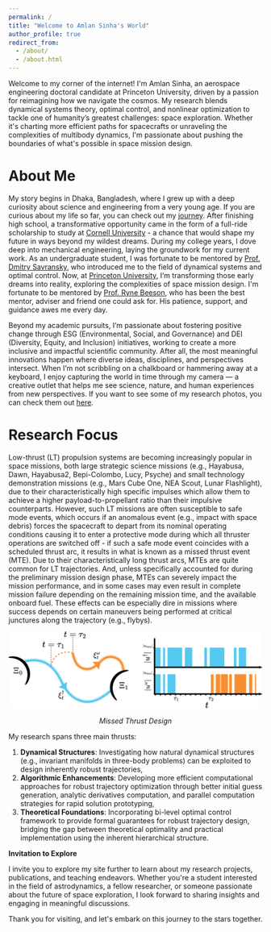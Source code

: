 ```yaml
---
permalink: /
title: "Welcome to Amlan Sinha's World"
author_profile: true
redirect_from: 
  - /about/
  - /about.html
---
```


Welcome to my corner of the internet! I'm Amlan Sinha, an aerospace engineering doctoral candidate at Princeton University, driven by a passion for reimagining how we navigate the cosmos. My research blends dynamical systems theory, optimal control, and nonlinear optimization to tackle one of humanity’s greatest challenges: space exploration. Whether it's charting more efficient paths for spacecrafts or unraveling the complexities of multibody dynamics, I'm passionate about pushing the boundaries of what's possible in space mission design.

About Me
======
My story begins in Dhaka, Bangladesh, where I grew up with a deep curiosity about science and engineering from a very young age. If you are curious about my life so far, you can check out my [journey](/my-journey.html). After finishing high school, a transformative opportunity came in the form of a full-ride scholarship to study at [Cornell University](https://www.cornell.edu/) - a chance that would shape my future in ways beyond my wildest dreams. During my college years, I dove deep into mechanical engineering, laying the groundwork for my current work. As an undergraduate student, I was fortunate to be mentored by [Prof. Dmitry Savransky](https://sioslab.mae.cornell.edu/), who introduced me to the field of dynamical systems and optimal control. Now, at [Princeton University](https://www.princeton.edu/), I’m transforming those early dreams into reality, exploring the complexities of space mission design. I'm fortunate to be mentored by [Prof. Ryne Beeson](https://beeson.princeton.edu/), who has been the best mentor, adviser and friend one could ask for. His patience, support, and guidance awes me every day.

Beyond my academic pursuits, I’m passionate about fostering positive change through ESG (Environmental, Social, and Governance) and DEI (Diversity, Equity, and Inclusion) initiatives, working to create a more inclusive and impactful scientific community. After all, the most meaningful innovations happen where diverse ideas, disciplines, and perspectives intersect. When I’m not scribbling on a chalkboard or hammering away at a keyboard, I enjoy capturing the world in time through my camera — a creative outlet that helps me see science, nature, and human experiences from new perspectives. If you want to see some of my research photos, you can check them out [here](/art-of-science.md).

Research Focus
======
Low-thrust (LT) propulsion systems are becoming increasingly popular in space missions, both large strategic science missions (e.g., Hayabusa, Dawn, Hayabusa2, Bepi-Colombo, Lucy, Psyche) and small technology demonstration missions (e.g., Mars Cube One, NEA Scout, Lunar Flashlight), due to their characteristically high specific impulses which allow them to achieve a higher payload-to-propellant ratio than their impulsive counterparts. However, such LT missions are often susceptible to safe mode events, which occurs if an anomalous event (e.g., impact with space debris) forces the spacecraft to depart from its nominal operating conditions causing it to enter a protective mode during which all thruster operations are switched off - if such a safe mode event coincides with a scheduled thrust arc, it results in what is known as a missed thrust event (MTE). Due to their characteristically long thrust arcs, MTEs are quite common for LT trajectories. And, unless specifically accounted for during the preliminary mission design phase, MTEs can severely impact the mission performance, and in some cases may even result in complete mission failure depending on the remaining mission time, and the available onboard fuel. These effects can be especially dire in missions where success depends on certain maneuvers being performed at critical junctures along the trajectory (e.g., flybys).

<div style="text-align: center">
    <img src="/images/technical/missed-thrust-event-schematic.png" alt="Missed Thrust Design" style="width: 600px; max-width: 100%;"/>
    <p><em>Missed Thrust Design</em></p>
</div>

My research spans three main thrusts:
1. **Dynamical Structures**: Investigating how natural dynamical structures (e.g., invariant manifolds in three-body problems) can be exploited to design inherently robust trajectories,
2. **Algorithmic Enhancements**: Developing more efficient computational approaches for robust trajectory optimization through better initial guess generation, analytic derivatives computation, and parallel computation strategies for rapid solution prototyping,
3. **Theoretical Foundations**: Incorporating bi-level optimal control framework to provide formal guarantees for robust trajectory design, bridging the gap between theoretical optimality and practical implementation using the inherent hierarchical structure.

**Invitation to Explore**

I invite you to explore my site further to learn about my research projects, publications, and teaching endeavors. Whether you're a student interested in the field of astrodynamics, a fellow researcher, or someone passionate about the future of space exploration, I look forward to sharing insights and engaging in meaningful discussions.

Thank you for visiting, and let's embark on this journey to the stars together.
